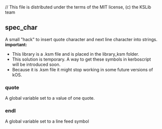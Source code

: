 // This file is distributed under the terms of the MIT license, (c) the KSLib team

## spec_char

A small "hack" to insert quote character and next line character into strings.
**important:**
  * This library is a .ksm file and is placed in the library_ksm folder.
  * This solution is temporary. A way to get these symbols in kerboscript
    will be introduced soon.
  * Because it is .ksm file it might stop working in some future versions of kOS.

### quote

A global variable set to a value of one quote.

### endl

A global variable set to a line feed symbol

